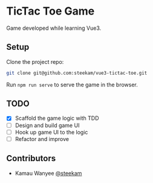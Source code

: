 # TicTac Toe Game

Game developed while learning Vue3. 

## Setup

Clone the project repo:
```bash
git clone git@github.com:steekam/vue3-tictac-toe.git
```

Run `npm run serve` to serve the game in the browser.

## TODO
- [x] Scaffold the game logic with TDD
- [ ] Design and build game UI
- [ ] Hook up game UI to the logic
- [ ] Refactor and improve

## Contributors
- Kamau Wanyee [@steekam](https://github.com/steekam)
